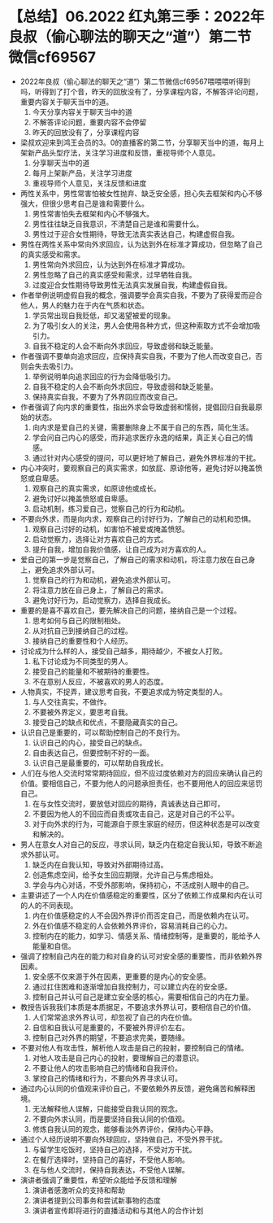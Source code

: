# 【总结】06.2022  红丸第三季：2022年良叔（偷心聊法的聊天之“道”）第二节微信cf69567

-   2022年良叔（偷心聊法的聊天之“道”）第二节微信cf69567喂喂喂听得到吗，听得到了打个音，昨天的回放没有了，分享课程内容，不解答评论问题，重要内容关于聊天当中的道。
    1.  今天分享内容关于聊天当中的道
    2.  不解答评论问题，重要内容不会停留
    3.  昨天的回放没有了，分享课程内容
-   梁叔欢迎来到鸿王会员的3。0的直播客的第二节，分享聊天当中的道，每月上架新产品头型疗法，关注学习进度和反馈，重视导师个人意见。
    1.  分享聊天当中的道
    2.  每月上架新产品，关注学习进度
    3.  重视导师个人意见，关注反馈和进度
-   两性关系中，男性常害怕被女性抛弃、缺乏安全感，担心失去框架和内心不够强大，但很少思考自己是谁和需要什么。
    1.  男性常害怕失去框架和内心不够强大。
    2.  男性往往缺乏自我意识，不清楚自己是谁和需要什么。
    3.  男性过于迎合女性期待，导致无法真实表达自己，构建虚假自我。
-   男性在两性关系中常向外求回应，认为达到外在标准才算成功，但忽略了自己的真实感受和需求。
    1.  男性常向外求回应，认为达到外在标准才算成功。
    2.  男性忽略了自己的真实感受和需求，过早牺牲自我。
    3.  过度迎合女性期待导致男性无法真实发展自我，构建虚假自我。
-   作者举例说明虚假自我的概念，强调要学会真实自我，不要为了获得爱而迎合他人，男人的魅力在于内在气质和状态。
    1.  学员常出现自我贬低，却又渴望被爱的现象。
    2.  为了吸引女人的关注，男人会使用各种方式，但这种索取方式不会增加吸引力。
    3.  自我不稳定的人会不断向外求回应，导致虚弱和缺乏能量。
-   作者强调不要单向追求回应，应保持真实自我，不要为了他人而改变自己，否则会失去吸引力。
    1.  举例说明单向追求回应的行为会降低吸引力。
    2.  自我不稳定的人会不断向外求回应，导致虚弱和缺乏能量。
    3.  保持真实自我，不要为了外界回应而改变自己。
-   作者强调了向内求的重要性，指出外求会导致虚弱和懦弱，提倡回归自我最原始的状态。
    1.  向内求是爱自己的关键，需要删除身上不属于自己的东西，简化生活。
    2.  学会问自己内心的感受，而非追求医疗永逸的结果，真正关心自己的情感。
    3.  通过针对内心感受的提问，可以更好地了解自己，避免外界标准的干扰。
-   内心冲突时，要观察自己的真实需求，如放屁、原谅他等，避免讨好以掩盖愤怒或自卑感。
    1.  观察自己的真实需求，如原谅他或成长。
    2.  避免讨好以掩盖愤怒或自卑感。
    3.  启动机制，练习爱自己，觉察自己的行为和动机。
-   不要向外求，而是向内求，观察自己的讨好行为，了解自己的动机和恐惧。
    1.  观察自己讨好的动机，如害怕不被爱或掩盖愤怒。
    2.  启动觉察力，选择让对方喜欢自己的方式。
    3.  提升自我，增加自我价值感，让自己成为对方喜欢的人。
-   爱自己的第一步是觉察自己，了解自己的需求和动机，将注意力放在自己身上，避免追求外部认可。
    1.  觉察自己的行为和动机，避免追求外部认可。
    2.  将注意力放在自己身上，了解自己的需求。
    3.  避免讨好行为，启动觉察力，选择自我成长。
-   重要的是喜不喜欢自己，要先解决自己的问题，接纳自己是一个过程。
    1.  思考如何与自己的限制相处。
    2.  从对抗自己到接纳自己的过程。
    3.  接纳自己的重要性和个人经历。
-   讨论成为什么样的人，接受自己越多，期待越少，不被女人打败。
    1.  私下讨论成为不同类型的男人。
    2.  接受自己的能量和不被期待的重要性。
    3.  不在意别人反应，不被喜欢的男人的态度。
-   人物真实，不捉弄，建议思考自我，不要追求成为特定类型的人。
    1.  与人交往真实，不做作。
    2.  不要被外界定义，要思考自我。
    3.  接受自己的缺点和优点，不要隐藏真实的自己。
-   认识自己是重要的，可以帮助控制自己的不良行为。
    1.  认识自己的内心，接受自己的缺点。
    2.  自由表达自己，但要控制不好的一面。
    3.  认识自己是最重要的，可以帮助自我成长。
-   人们在与他人交流时常常期待回应，但不应过度依赖对方的回应来确认自己的价值。要相信自己，不要为他人的问题承担责任，也不要用他人的回应来惩罚自己。
    1.  在与女性交流时，要放低对回应的期待，真诚表达自己即可。
    2.  不要因为他人的不回应而自责或攻击自己，这是对自己的不公平。
    3.  对于向外求的行为，可能源自于原生家庭的经历，但这种状态是可以改变和解决的。
-   男人在意女人对自己的反应，寻求认同，缺乏内在稳定自我认知，导致不断追求外部认可。
    1.  缺乏内在自我认知，导致对外部期待过高。
    2.  创造焦虑空间，给予女生回应期限，允许自己与焦虑相处。
    3.  学会与内心对话，不受外部影响，保持初心，不活成别人眼中的自己。
-   主要讲述了一个人内在价值感稳定的重要性，区分了依赖工作成果和内在认可的人的不同表现。
    1.  内在价值感稳定的人不会因外界评价而否定自己，而是依赖内在认可。
    2.  外在价值感不稳定的人会依赖外界评价，容易消耗自己的心力。
    3.  控制内在的能力，如学习、情感关系、情绪控制等，是重要的，能给予人能量和自信。
-   强调了控制自己内在的能力和对自身的认可对安全感的重要性，而非依赖外界因素。
    1.  安全感不仅来源于外在因素，更重要的是内心的安全感。
    2.  通过扛住困难和逐渐增加自我控制力，可以建立内在的安全感。
    3.  控制自己并认可自己是建立安全感的核心，需要相信自己的内在力量。
-   教授告诉我我们本质是本质据足，不要追求外界认可，要相信自己的价值。
    1.  人们常常追求外界认可，却忽视了自己的内在价值。
    2.  自信和自我认可是重要的，不要被外界评价左右。
    3.  控制自己对外界的期望，不要追求完美，要随缘。
-   不要对他人有攻击性，解析他人攻击是自己的投射，要控制自己的情绪。
    1.  对他人攻击是自己内心的投射，要理解自己的潜意识。
    2.  不要让他人的攻击影响自己的情绪和自我评价。
    3.  掌控自己的情绪和行为，不要向外界寻求认可。
-   通过内心认同的价值观来评价自己，不要依赖外界反馈，避免痛苦和解释困境。
    1.  无法解释他人误解，只能接受自我认同的观念。
    2.  不要向外求认同，而是要坚持自我认同的价值观。
    3.  修炼自我认同的观念，能够看淡外界评价，保持内心平静。
-   通过个人经历说明不要向外球回应，坚持做自己，不受外界干扰。
    1.  与留学生吃饭时，坚持自己的选择，不受对方干扰。
    2.  在餐厅选择时，坚持自己的喜好，不受他人影响。
    3.  在与他人交流时，保持自我表达，不受他人误解。
-   演讲者强调了重要性，希望听众能给予反馈和理解
    1.  演讲者感激听众的支持和帮助
    2.  演讲者提到公司事务和尝试新事物的态度
    3.  演讲者宣传即将进行的直播活动和与其他人的合作计划